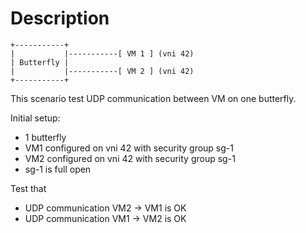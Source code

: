 # Description

```
+-----------+
|           |-----------[ VM 1 ] (vni 42)
| Butterfly |
|           |-----------[ VM 2 ] (vni 42)
+-----------+

```

This scenario test UDP communication between VM on one butterfly.

Initial setup:
- 1 butterfly
- VM1 configured on vni 42 with security group sg-1
- VM2 configured on vni 42 with security group sg-1
- sg-1 is full open

Test that
- UDP communication VM2 -> VM1 is OK
- UDP communication VM1 -> VM2 is OK
